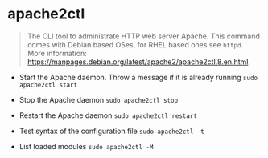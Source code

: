 # apache2ctl
> The CLI tool to administrate HTTP web server Apache.
> This command comes with Debian based OSes, for RHEL based ones see `httpd`.
> More information: <https://manpages.debian.org/latest/apache2/apache2ctl.8.en.html>.

- Start the Apache daemon. Throw a message if it is already running
`sudo apache2ctl start`

- Stop the Apache daemon
`sudo apache2ctl stop`

- Restart the Apache daemon
`sudo apache2ctl restart`

- Test syntax of the configuration file
`sudo apache2ctl -t`

- List loaded modules
`sudo apache2ctl -M`
